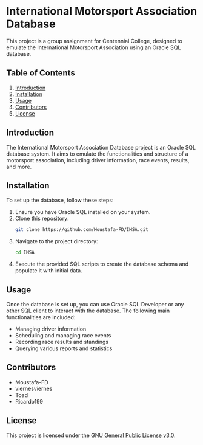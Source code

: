 # International Motorsport Association Database

This project is a group assignment for Centennial College, designed to emulate the International Motorsport Association using an Oracle SQL database.

## Table of Contents

1. [Introduction](#introduction)
2. [Installation](#installation)
3. [Usage](#usage)
4. [Contributors](#contributors)
5. [License](#license)

## Introduction

The International Motorsport Association Database project is an Oracle SQL database system. It aims to emulate the functionalities and structure of a motorsport association, including driver information, race events, results, and more.

## Installation

To set up the database, follow these steps:

1. Ensure you have Oracle SQL installed on your system.
2. Clone this repository:
    ```sh
    git clone https://github.com/Moustafa-FD/IMSA.git
    ```
3. Navigate to the project directory:
    ```sh
    cd IMSA
    ```
4. Execute the provided SQL scripts to create the database schema and populate it with initial data.

## Usage

Once the database is set up, you can use Oracle SQL Developer or any other SQL client to interact with the database. The following main functionalities are included:

- Managing driver information
- Scheduling and managing race events
- Recording race results and standings
- Querying various reports and statistics

## Contributors

- Moustafa-FD
- viernesviernes
- Toad
- Ricardo199

## License

This project is licensed under the [GNU General Public License v3.0](LICENSE).
